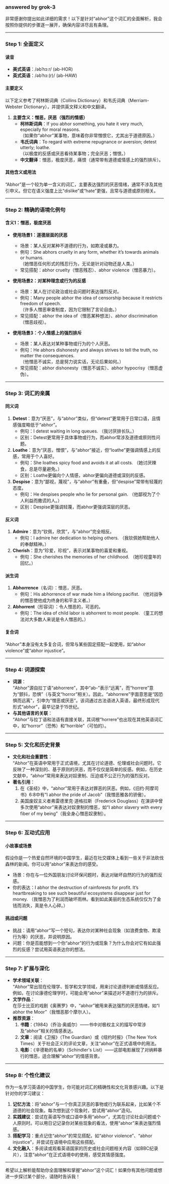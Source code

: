 ### answered by grok-3
非常感谢你提出如此详细的需求！以下是针对“abhor”这个词汇的全面解析，我会按照你提供的步骤逐一展开，确保内容详尽且有条理。

---

### Step 1: 全面定义

#### 读音
- **美式英语**：/əbˈhɔːr/ (əb-HOR)
- **英式英语**：/əbˈhɔː(r)/ (əb-HAW)

#### 主要定义
以下定义参考了柯林斯词典（Collins Dictionary）和韦氏词典（Merriam-Webster Dictionary），并提供英文释义和中文翻译。

1. **主要含义：憎恶，厌恶（强烈的情感）**
   - **柯林斯词典**：If you abhor something, you hate it very much, especially for moral reasons.  
     （如果你“abhor”某事物，意味着你非常憎恨它，尤其出于道德原因。）
   - **韦氏词典**：To regard with extreme repugnance or aversion; detest utterly; loathe.  
     （以极度的反感或厌恶看待某事物；完全厌恶；憎恨。）
   - **中文翻译**：憎恶，极度厌恶，痛恨（通常带有道德或情感上的强烈排斥）。

#### 其他含义或用法
“Abhor”是一个较为单一含义的词汇，主要表达强烈的厌恶情绪，通常不涉及其他引申义。但它在语义强度上比“dislike”或“hate”更强，且常与道德或原则相关。

---

### Step 2: 精确的语境化例句

#### 含义1：憎恶，极度厌恶
- **使用场景1：道德层面的厌恶**
  - 场景：某人反对某种不道德的行为，如欺凌或暴力。
  - 例句：She abhors cruelty in any form, whether it’s towards animals or humans.  
    （她憎恶任何形式的残忍行为，无论是针对动物还是人类。）
  - 常见搭配：abhor cruelty（憎恶残忍）、abhor violence（憎恶暴力）。

- **使用场景2：对某种理念或行为的反感**
  - 场景：某人在讨论政治或社会问题时表达强烈反对。
  - 例句：Many people abhor the idea of censorship because it restricts freedom of speech.  
    （许多人憎恶审查制度，因为它限制了言论自由。）
  - 常见搭配：abhor the idea of（憎恶某种想法）、abhor discrimination（憎恶歧视）。

- **使用场景3：个人情感上的强烈排斥**
  - 场景：某人表达对某种事物或行为的个人厌恶。
  - 例句：He abhors dishonesty and always strives to tell the truth, no matter the consequences.  
    （他憎恶不诚实，总是努力说实话，无论后果如何。）
  - 常见搭配：abhor dishonesty（憎恶不诚实）、abhor hypocrisy（憎恶虚伪）。

---

### Step 3: 词汇的亲属

#### 同义词
1. **Detest**：意为“厌恶”，与“abhor”类似，但“detest”更常用于日常口语，且情感强度略低于“abhor”。  
   - 例句：I detest waiting in long queues. （我讨厌排长队。）  
   - 区别：Detest更常用于具体事物或行为，而abhor常涉及道德或原则性问题。
2. **Loathe**：意为“厌恶，憎恨”，与“abhor”接近，但“loathe”更强调情感上的反感，常用于个人喜好。  
   - 例句：She loathes spicy food and avoids it at all costs. （她讨厌辣食，总是尽量避免。）  
   - 区别：Loathe更偏向个人情感，abhor更偏向道德或深刻的反感。
3. **Despise**：意为“鄙视，蔑视”，与“abhor”有重叠，但“despise”常带有轻蔑的态度。  
   - 例句：He despises people who lie for personal gain. （他鄙视为了个人利益而撒谎的人。）  
   - 区别：Despise更强调轻蔑，而abhor更强调深层的厌恶。

#### 反义词
1. **Admire**：意为“钦佩，欣赏”，与“abhor”完全相反。  
   - 例句：I admire her dedication to helping others. （我钦佩她帮助他人的奉献精神。）
2. **Cherish**：意为“珍爱，珍视”，表示对某事物的喜爱和重视。  
   - 例句：She cherishes the memories of her childhood. （她珍视童年的回忆。）

#### 派生词
1. **Abhorrence**（名词）：憎恶，厌恶。  
   - 例句：His abhorrence of war made him a lifelong pacifist. （他对战争的憎恶使他成为终身的和平主义者。）
2. **Abhorrent**（形容词）：令人憎恶的，可恶的。  
   - 例句：The idea of child labor is abhorrent to most people. （童工的想法对大多数人来说是令人憎恶的。）

#### 复合词
“Abhor”本身没有太多复合词，但常与某些固定搭配一起使用，如“abhor violence”或“abhor injustice”。

---

### Step 4: 词源探索

- **词源**：  
  “Abhor”源自拉丁语“abhorrere”，其中“ab-”表示“远离”，而“horrere”意为“颤抖，恐惧”（与英文“horror”相关）。因此，“abhorrere”字面意思是“因恐惧而远离”，引申为“憎恶或厌恶”。该词通过古法语进入英语，最终形成现代形式“abhor”，最早记录于15世纪。
- **与其他语言的关联**：  
  “Abhor”与拉丁语和法语有直接关联，其词根“horrere”也出现在其他英语词汇中，如“horror”（恐怖）和“horrible”（可怕的）。

---

### Step 5: 文化和历史背景

- **文化和社会重要性**：  
  “Abhor”在英语中常用于正式语境，尤其在讨论道德、伦理或社会问题时。它反映了一种深刻的、基于原则的厌恶，而不仅仅是简单的反感。例如，在历史文献中，“abhor”常用来表达对奴隶制、压迫或不公正行为的强烈反对。
- **著名引用**：  
  1. 在《圣经》中，“abhor”常用于表达对罪恶的厌恶。例如，《旧约·阿摩司书》6:8中有“I abhor the pride of Jacob”（我憎恶雅各的骄傲）。
  2. 美国废奴主义者弗雷德里克·道格拉斯（Frederick Douglass）在演讲中曾多次使用“abhor”来表达对奴隶制的憎恶，如“I abhor slavery with every fiber of my being”（我全身心憎恶奴隶制）。

---

### Step 6: 互动式应用

#### 小故事或场景
假设你是一个热爱自然环境的中国学生，最近在社交媒体上看到一些关于非法砍伐森林的新闻。你可以用“abhor”来表达你的感受。  
- 场景：你在与一位外国朋友讨论环保问题时，表达对破坏自然的行为的强烈反感。  
- 你的表达：I abhor the destruction of rainforests for profit. It’s heartbreaking to see such beautiful ecosystems disappear just for money. （我憎恶为了利润而破坏雨林。看到如此美丽的生态系统仅仅为了金钱而消失，真是令人心碎。）

#### 挑战或问题
- 挑战：请用“abhor”写一个短句，表达你对某种社会现象（如浪费食物、欺凌行为等）的厌恶，并说明原因。  
- 问题：你是否能想到一个你“abhor”的行为或现象？为什么你会对它有如此强烈的反感？尝试用英语表达你的想法。

---

### Step 7: 扩展与深化

- **学术领域关联**：  
  “Abhor”常出现在伦理学、哲学和文学领域，用来讨论道德判断或情感反应。例如，在讨论康德伦理学时，可能会用“abhor”来描述对不道德行为的排斥。
- **文学作品**：  
  在莎士比亚的戏剧《奥赛罗》中，“abhor”被用来表达强烈的厌恶情绪，如“I abhor the Moor”（我憎恶那个摩尔人）。
- **推荐资源**：  
  1. **书籍**：《1984》（乔治·奥威尔）——书中对极权主义的描写中常涉及“abhor”相关的情感表达。
  2. **文章**：阅读《卫报》（The Guardian）或《纽约时报》（The New York Times）关于社会正义的评论文章，关注“abhor”在正式语境中的用法。
  3. **电影**：《辛德勒的名单》（Schindler's List）——这部电影展现了对纳粹暴行的憎恶，适合理解“abhor”的情感背景。

---

### Step 8: 个性化建议

作为一名学习英语的中国学生，你可能对词汇的精确性和文化背景感兴趣。以下是针对你的学习建议：
1. **记忆方法**：将“abhor”与一个你真正厌恶的事物或行为联系起来，比如某个不道德的社会现象。每次想到这个现象时，尝试用“abhor”造句。
2. **实践建议**：尝试在英语写作或口语中多用“abhor”，尤其在讨论社会问题或个人原则时。可以用日记记录你对某些现象的看法，使用“abhor”来表达强烈情感。
3. **搭配学习**：重点记住“abhor”的常见搭配，如“abhor violence”、“abhor injustice”，并尝试在语境中应用这些搭配。
4. **文化融入**：多阅读或观看英语国家的历史或社会问题相关内容（如BBC纪录片），注意“abhor”在正式语境中的使用，感受其情感强度。

---

希望以上解析能帮助你全面理解和掌握“abhor”这个词汇！如果你有其他问题或想进一步探讨某个部分，请随时告诉我！
